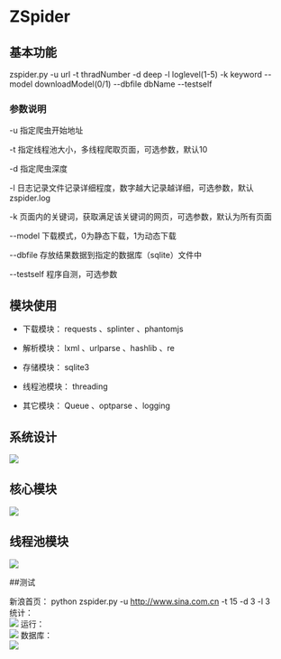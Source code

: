 # ZSpider


## 基本功能
zspider.py -u url  -t thradNumber  -d deep  -l loglevel(1-5)  -k keyword  --model downloadModel(0/1)  --dbfile    dbName  --testself

### 参数说明

-u 指定爬虫开始地址

-t 指定线程池大小，多线程爬取页面，可选参数，默认10

-d 指定爬虫深度

-l 日志记录文件记录详细程度，数字越大记录越详细，可选参数，默认zspider.log

-k 页面内的关键词，获取满足该关键词的网页，可选参数，默认为所有页面

--model 下载模式，0为静态下载，1为动态下载

--dbfile 存放结果数据到指定的数据库（sqlite）文件中

--testself 程序自测，可选参数

## 模块使用

* 下载模块： requests 、splinter 、phantomjs

* 解析模块： lxml 、urlparse 、hashlib 、re
    
* 存储模块： sqlite3
    
* 线程池模块： threading 
    
* 其它模块： Queue 、optparse 、logging
    

## 系统设计

![](https://github.com/zhjl120/ZSpider/raw/master/img/zspider-framework.png)
## 核心模块
![](https://github.com/zhjl120/ZSpider/raw/master/img/zspider-uml-core.png)
## 线程池模块
![](https://github.com/zhjl120/ZSpider/raw/master/img/zspider-uml-threadpool.png)

##测试

新浪首页： python zspider.py -u http://www.sina.com.cn -t 15 -d 3 -l 3
<br />
统计：<br />
![](https://github.com/zhjl120/ZSpider/raw/master/img/test-1.png)
运行：<br />
![](https://github.com/zhjl120/ZSpider/raw/master/img/test-2.png)
数据库：<br />
![](https://github.com/zhjl120/ZSpider/raw/master/img/test-3.png)






